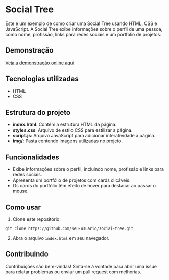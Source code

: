 # Social Tree

Este é um exemplo de como criar uma Social Tree usando HTML, CSS e JavaScript. A Social Tree exibe informações sobre o perfil de uma pessoa, como nome, profissão, links para redes sociais e um portfólio de projetos.

## Demonstração

[Veja a demonstração online aqui](https://dennyssocialtree.netlify.app/)

## Tecnologias utilizadas

- HTML
- CSS

## Estrutura do projeto

- **index.html**: Contém a estrutura HTML da página.
- **styles.css**: Arquivo de estilo CSS para estilizar a página.
- **script.js**: Arquivo JavaScript para adicionar interatividade à página.
- **img/**: Pasta contendo imagens utilizadas no projeto.

## Funcionalidades

- Exibe informações sobre o perfil, incluindo nome, profissão e links para redes sociais.
- Apresenta um portfólio de projetos com cards clicáveis.
- Os cards do portfólio têm efeito de hover para destacar ao passar o mouse.

## Como usar

1. Clone este repositório:

```
git clone https://github.com/seu-usuario/social-tree.git
```

2. Abra o arquivo `index.html` em seu navegador.

## Contribuindo

Contribuições são bem-vindas! Sinta-se à vontade para abrir uma issue para relatar problemas ou enviar um pull request com melhorias.


